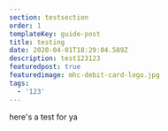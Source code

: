 ```yaml
---
section: testsection
order: 1
templateKey: guide-post
title: testing
date: 2020-04-01T18:29:04.589Z
description: test123123
featuredpost: true
featuredimage: mhc-debit-card-logo.jpg
tags:
  - '123'
---
```

here's a test for ya